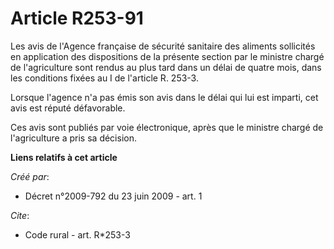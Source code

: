 # Article R253-91

Les avis de l'Agence française de sécurité sanitaire des aliments sollicités en application des dispositions de la présente
section par le ministre chargé de l'agriculture sont rendus au plus tard dans un délai de quatre mois, dans les conditions
fixées au I de l'article R. 253-3. 

Lorsque l'agence n'a pas émis son avis dans le délai qui lui est imparti, cet avis est réputé défavorable. 

Ces avis sont publiés par voie électronique, après que le ministre chargé de l'agriculture a pris sa décision.

**Liens relatifs à cet article**

_Créé par_:

  - Décret n°2009-792 du 23 juin 2009 - art. 1

_Cite_:

  - Code rural - art. R*253-3
